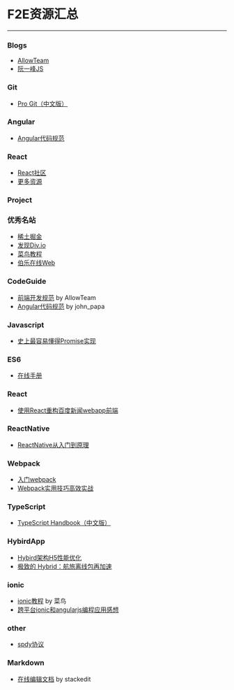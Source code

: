 # F2E资源汇总
***

### Blogs
* [AllowTeam](http://www.alloyteam.com/)
* [阮一峰JS](http://www.ruanyifeng.com/blog/javascript/)

### Git
* [Pro Git（中文版）](http://git.oschina.net/progit/)

### Angular
* [Angular代码规范](http://www.reqianduan.com/1722.html)

### React
* [React社区](http://react-china.org/)
* [更多资源](https://github.com/OceanTone/react-native-guide)

### Project

### 优秀名站
* [稀土掘金](http://gold.xitu.io/#/explore)
* [发现Div.io](http://div.io/digg)
* [菜鸟教程](http://www.runoob.com/)
* [伯乐在线Web](http://web.jobbole.com/)

### CodeGuide

- [前端开发规范](http://alloyteam.github.io/CodeGuide/) by AllowTeam
- [Angular代码规范](http://www.reqianduan.com/1722.html) by john_papa

### Javascript

- [史上最容易懂得Promise实现](https://zhuanlan.zhihu.com/p/21834559)

### ES6

- [在线手册](http://qiutc.me/post/es6-cheatsheet.html)

### React

- [使用React重构百度新闻webapp前端
](http://wangfupeng.coding.me/share/2016/08/06/restruct-bdnews-webapp-by-react.html)

### ReactNative
- [ReactNative从入门到原理](http://www.jianshu.com/p/978c4bd3a759)

### Webpack

- [入门webpack](https://segmentfault.com/a/1190000006178770)
- [Webpack实用技巧高效实战](http://mp.weixin.qq.com/s?__biz=MzI1NjEwMTM4OA==&mid=2651231994&idx=1&sn=17a344ef74809ddd7e8e5b13b00c5652&scene=23&srcid=0802qP0u1RZIHO8nOKCLC4Pp#rd)

### TypeScript
- [TypeScript Handbook（中文版）](https://www.gitbook.com/book/zhongsp/typescript-handbook/details)

### HybirdApp

- [Hybird架构H5性能优化](http://trock.lofter.com/post/117023_e8e175)
- [极致的 Hybrid：航旅离线包再加速](https://yq.aliyun.com/articles/2939?spm=5176.8067842.tagmain.20.BbWgKK#)

### ionic

- [ionic教程](http://www.runoob.com/ionic/ionic-tutorial.html) by 菜鸟
- [跨平台ionic和angularjs编程应用感想](https://yq.aliyun.com/articles/26241)

### other

- [spdy协议](http://www.open-open.com/news/view/1830e9a)

### Markdown

- [在线编辑文档](https://stackedit.io/editor) by stackedit
